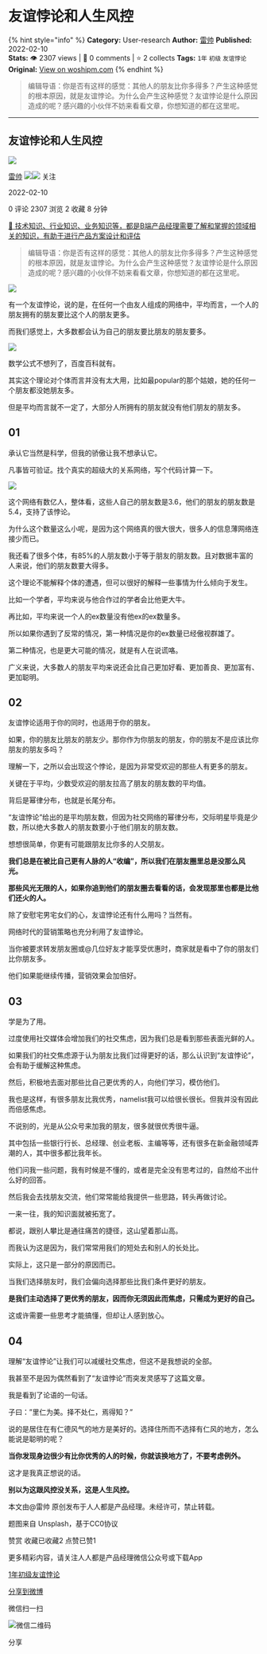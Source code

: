 # 友谊悖论和人生风控
{% hint style="info" %}
**Category:** User-research
**Author:** [雷帅](https://www.woshipm.com/u/1314463)
**Published:** 2022-02-10  
**Stats:** 👁️ 2307 views | 💬 0 comments | ⭐ 2 collects
**Tags:** `1年` `初级` `友谊悖论`
**Original:** [View on woshipm.com](https://www.woshipm.com/user-research/5312358.html)
{% endhint %}
> 编辑导语：你是否有这样的感觉：其他人的朋友比你多得多？产生这种感觉的根本原因，就是友谊悖论。为什么会产生这种感觉？友谊悖论是什么原因造成的呢？感兴趣的小伙伴不妨来看看文章，你想知道的都在这里呢。

---

## 友谊悖论和人生风控

[![](https://static.woshipm.com/view/2022111820494393715.png?imageView2/1/w/72/h/72/q/100)](https://www.woshipm.com/u/1314463)

[雷帅](https://www.woshipm.com/u/1314463) ![](https://static.woshipm.com/tag/1121_1@2x.png)![](https://static.woshipm.com/tag/2104_1@2x.png) 关注

2022-02-10

0 评论 2307 浏览 2 收藏 8 分钟

[🔗 技术知识、行业知识、业务知识等，都是B端产品经理需要了解和掌握的领域相关的知识，有助于进行产品方案设计和评估](https://ke.qidianla.com/courses/bcpm)

> 编辑导语：你是否有这样的感觉：其他人的朋友比你多得多？产生这种感觉的根本原因，就是友谊悖论。为什么会产生这种感觉？友谊悖论是什么原因造成的呢？感兴趣的小伙伴不妨来看看文章，你想知道的都在这里呢。

![](https://image.yunyingpai.com/wp/2022/02/khB38LO3TsQ9ntlZXyMc.png)

有一个友谊悖论，说的是，在任何一个由友人组成的网络中，平均而言，一个人的朋友拥有的朋友要比这个人的朋友更多。

而我们感觉上，大多数都会认为自己的朋友要比朋友的朋友要多。

![](https://image.yunyingpai.com/wp/2022/02/3qGchMq4NvBCqX3HEqIA.jpeg)

数学公式不想列了，百度百科就有。

其实这个理论对个体而言并没有太大用，比如最popular的那个姑娘，她的任何一个朋友都没她朋友多。

但是平均而言就不一定了，大部分人所拥有的朋友就没有他们朋友的朋友多。

## 01

承认它当然是科学，但我的骄傲让我不想承认它。

凡事皆可验证。找个真实的超级大的关系网络，写个代码计算一下。

![](https://image.yunyingpai.com/wp/2022/02/CnJJnSFcH4XBGa4qhvRf.png)

这个网络有数亿人，整体看，这些人自己的朋友数是3.6，他们的朋友的朋友数是5.4，支持了该悖论。

为什么这个数量这么小呢，是因为这个网络真的很大很大，很多人的信息薄网络连接少而已。

我还看了很多个体，有85%的人朋友数小于等于朋友的朋友数。且对数据丰富的人来说，他们的朋友数要大得多。

这个理论不能解释个体的遭遇，但可以很好的解释一些事情为什么倾向于发生。

比如一个学者，平均来说与他合作过的学者会比他更大牛。

再比如，平均来说一个人的ex数量没有他ex的ex数量多。

所以如果你遇到了反常的情况，第一种情况是你的ex数量已经傲视群雄了。

第二种情况，也是更大可能的情况，就是有人在说谎咯。

广义来说，大多数人的朋友平均来说还会比自己更加好看、更加善良、更加富有、更加聪明。

## 02

友谊悖论适用于你的同时，也适用于你的朋友。

如果，你的朋友比朋友的朋友少。那你作为你朋友的朋友，你的朋友不是应该比你朋友的朋友多吗？

理解一下，之所以会出现这个悖论，是因为非常受欢迎的那些人有更多的朋友。

关键在于平均，少数受欢迎的朋友拉高了朋友的朋友数的平均值。

背后是幂律分布，也就是长尾分布。

“友谊悖论”给出的是平均朋友数，但因为社交网络的幂律分布，交际明星毕竟是少数，所以绝大多数人的朋友数要小于他们朋友的朋友数。

想想很简单，你更有可能跟朋友比你多的人交朋友。

**我们总是在被比自己更有人脉的人“收编”，所以我们在朋友圈里总是没那么风光。**

**那些风光无限的人，如果你追到他们的朋友圈去看看的话，会发现那里也都是比他们还火的人。**

除了安慰宅男宅女们的心，友谊悖论还有什么用吗？当然有。

网络时代的营销策略也充分利用了友谊悖论。

当你被要求转发朋友圈或@几位好友才能享受优惠时，商家就是看中了你的朋友们比你朋友多。

他们如果能继续传播，营销效果会加倍好。

## 03

学是为了用。

过度使用社交媒体会增加我们的社交焦虑，因为我们总是看到那些表面光鲜的人。

如果我们的社交焦虑源于认为朋友比我们过得更好的话，那么认识到“友谊悖论”，会有助于缓解这种焦虑。

然后，积极地去面对那些比自己更优秀的人，向他们学习，模仿他们。

我也是这样，有很多朋友比我优秀，namelist我可以给很长很长。但我并没有因此而倍感焦虑。

不说别的，光是从公众号来加我的朋友，很多就很优秀很牛逼。

其中包括一些银行行长、总经理、创业老板、主编等等，还有很多在新金融领域弄潮的人，其中很多都比我年长。

他们问我一些问题，我有时候是不懂的，或者是完全没有思考过的，自然给不出什么好的回答。

然后我会去找朋友交流，他们常常能给我提供一些思路，转头再做讨论。

一来一往，我的知识面就被拓宽了。

都说，跟别人攀比是通往痛苦的捷径，这山望着那山高。

而我认为这是因为，我们常常用我们的短处去和别人的长处比。

实际上，这只是一部分的原因而已。

当我们选择朋友时，我们会偏向选择那些比我们条件更好的朋友。

**是我们主动选择了更优秀的朋友，因而你无须因此而焦虑，只需成为更好的自己。**

这或许需要一些思考才能搞懂，但却让人感到放心。

## 04

理解“友谊悖论”让我们可以减缓社交焦虑，但这不是我想说的全部。

我甚至不是因为偶然看到了“友谊悖论”而突发灵感写了这篇文章。

我是看到了论语的一句话。

子曰：”里仁为美。择不处仁，焉得知？”

说的是居住在有仁德风气的地方是美好的。选择住所而不选择有仁风的地方，怎么能说是聪明的呢？

**当你发现身边很少有比你优秀的人的时候，你就该换地方了，不要考虑例外。**

这才是我真正想说的话。

**别以为这跟风控没关系，这是人生风控。**

本文由@雷帅 原创发布于人人都是产品经理。未经许可，禁止转载。

题图来自 Unsplash，基于CC0协议

赞赏 收藏已收藏2 点赞已赞1

更多精彩内容，请关注人人都是产品经理微信公众号或下载App

[1年](https://www.woshipm.com/tag/1%e5%b9%b4)[初级](https://www.woshipm.com/tag/%e5%88%9d%e7%ba%a7)[友谊悖论](https://www.woshipm.com/tag/%e5%8f%8b%e8%b0%8a%e6%82%96%e8%ae%ba)

[分享到微博](https://service.weibo.com/share/share.php?appkey=2775287854&title=友谊悖论和人生风控&url=https://www.woshipm.com/user-research/5312358.html&pic=https://image.yunyingpai.com/wp/2022/02/khB38LO3TsQ9ntlZXyMc.png)

微信扫一扫

![微信二维码](https://api.pwmqr.com/qrcode/create/?url=https://www.woshipm.com/user-research/5312358.html)

分享